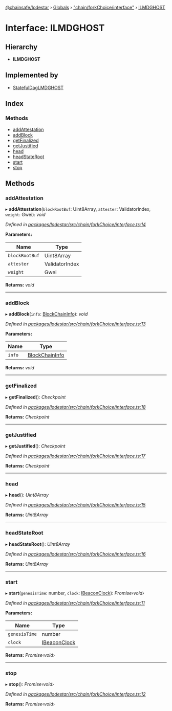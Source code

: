 [@chainsafe/lodestar](../README.md) › [Globals](../globals.md) › ["chain/forkChoice/interface"](../modules/_chain_forkchoice_interface_.md) › [ILMDGHOST](_chain_forkchoice_interface_.ilmdghost.md)

# Interface: ILMDGHOST

## Hierarchy

* **ILMDGHOST**

## Implemented by

* [StatefulDagLMDGHOST](../classes/_chain_forkchoice_statefuldag_lmdghost_.statefuldaglmdghost.md)

## Index

### Methods

* [addAttestation](_chain_forkchoice_interface_.ilmdghost.md#addattestation)
* [addBlock](_chain_forkchoice_interface_.ilmdghost.md#addblock)
* [getFinalized](_chain_forkchoice_interface_.ilmdghost.md#getfinalized)
* [getJustified](_chain_forkchoice_interface_.ilmdghost.md#getjustified)
* [head](_chain_forkchoice_interface_.ilmdghost.md#head)
* [headStateRoot](_chain_forkchoice_interface_.ilmdghost.md#headstateroot)
* [start](_chain_forkchoice_interface_.ilmdghost.md#start)
* [stop](_chain_forkchoice_interface_.ilmdghost.md#stop)

## Methods

###  addAttestation

▸ **addAttestation**(`blockRootBuf`: Uint8Array, `attester`: ValidatorIndex, `weight`: Gwei): *void*

*Defined in [packages/lodestar/src/chain/forkChoice/interface.ts:14](https://github.com/ChainSafe/lodestar/blob/393d800/packages/lodestar/src/chain/forkChoice/interface.ts#L14)*

**Parameters:**

Name | Type |
------ | ------ |
`blockRootBuf` | Uint8Array |
`attester` | ValidatorIndex |
`weight` | Gwei |

**Returns:** *void*

___

###  addBlock

▸ **addBlock**(`info`: [BlockChainInfo](_chain_forkchoice_interface_.blockchaininfo.md)): *void*

*Defined in [packages/lodestar/src/chain/forkChoice/interface.ts:13](https://github.com/ChainSafe/lodestar/blob/393d800/packages/lodestar/src/chain/forkChoice/interface.ts#L13)*

**Parameters:**

Name | Type |
------ | ------ |
`info` | [BlockChainInfo](_chain_forkchoice_interface_.blockchaininfo.md) |

**Returns:** *void*

___

###  getFinalized

▸ **getFinalized**(): *Checkpoint*

*Defined in [packages/lodestar/src/chain/forkChoice/interface.ts:18](https://github.com/ChainSafe/lodestar/blob/393d800/packages/lodestar/src/chain/forkChoice/interface.ts#L18)*

**Returns:** *Checkpoint*

___

###  getJustified

▸ **getJustified**(): *Checkpoint*

*Defined in [packages/lodestar/src/chain/forkChoice/interface.ts:17](https://github.com/ChainSafe/lodestar/blob/393d800/packages/lodestar/src/chain/forkChoice/interface.ts#L17)*

**Returns:** *Checkpoint*

___

###  head

▸ **head**(): *Uint8Array*

*Defined in [packages/lodestar/src/chain/forkChoice/interface.ts:15](https://github.com/ChainSafe/lodestar/blob/393d800/packages/lodestar/src/chain/forkChoice/interface.ts#L15)*

**Returns:** *Uint8Array*

___

###  headStateRoot

▸ **headStateRoot**(): *Uint8Array*

*Defined in [packages/lodestar/src/chain/forkChoice/interface.ts:16](https://github.com/ChainSafe/lodestar/blob/393d800/packages/lodestar/src/chain/forkChoice/interface.ts#L16)*

**Returns:** *Uint8Array*

___

###  start

▸ **start**(`genesisTime`: number, `clock`: [IBeaconClock](_chain_clock_interface_.ibeaconclock.md)): *Promise‹void›*

*Defined in [packages/lodestar/src/chain/forkChoice/interface.ts:11](https://github.com/ChainSafe/lodestar/blob/393d800/packages/lodestar/src/chain/forkChoice/interface.ts#L11)*

**Parameters:**

Name | Type |
------ | ------ |
`genesisTime` | number |
`clock` | [IBeaconClock](_chain_clock_interface_.ibeaconclock.md) |

**Returns:** *Promise‹void›*

___

###  stop

▸ **stop**(): *Promise‹void›*

*Defined in [packages/lodestar/src/chain/forkChoice/interface.ts:12](https://github.com/ChainSafe/lodestar/blob/393d800/packages/lodestar/src/chain/forkChoice/interface.ts#L12)*

**Returns:** *Promise‹void›*
